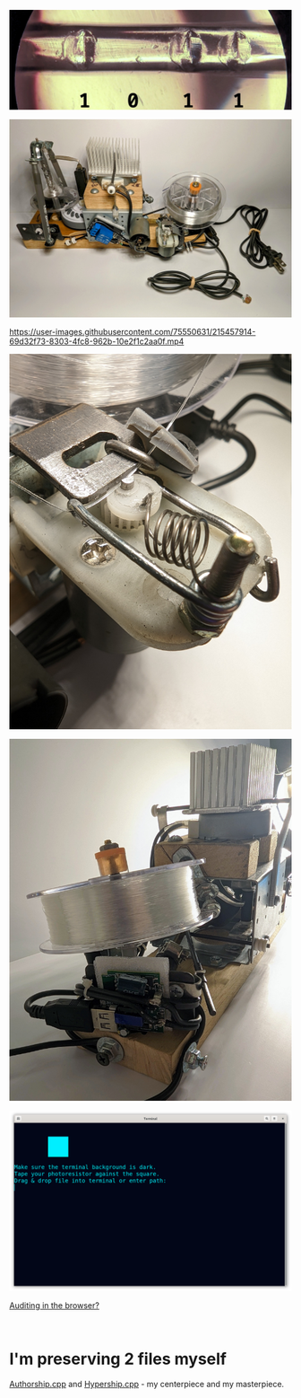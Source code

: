 <!---
Preserve data on fluorocarbon fishing line - imprescriptible multi-millennium storage.
-->



<p align="center">
  <img src="https://raw.githubusercontent.com/compromise-evident/CarbonRecord/main/Other/Data-on-the-line.png">
</p>

<p align="center">
  <img src="https://raw.githubusercontent.com/compromise-evident/CarbonRecord/main/Other/Device.jpg">
</p>

https://user-images.githubusercontent.com/75550631/215457914-69d32f73-8303-4fc8-962b-10e2f1c2aa0f.mp4

<p align="center">
  <img src="https://raw.githubusercontent.com/compromise-evident/CarbonRecord/main/Other/Denter.jpg">
</p>

<p align="center">
  <img src="https://raw.githubusercontent.com/compromise-evident/CarbonRecord/main/Other/Rubber-puller.jpg">
</p>

<p align="center">
  <img src="https://raw.githubusercontent.com/compromise-evident/CarbonRecord/main/Other/Terminal.png">
</p>

[Auditing in the browser?](https://coliru.stacked-crooked.com/a/2c261e25bfe2c402)

<br>

# I'm preserving 2 files myself

[Authorship.cpp](https://github.com/compromise-evident/Authorship) and [Hypership.cpp](https://github.com/compromise-evident/Hypership) - my centerpiece and my masterpiece.
